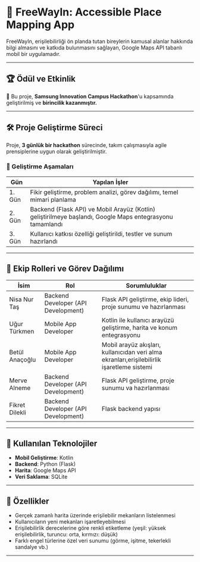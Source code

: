 # 🧭 FreeWayIn: Accessible Place Mapping App

FreeWayIn, erişilebilirliği ön planda tutan bireylerin kamusal alanlar hakkında bilgi almasını ve katkıda bulunmasını sağlayan, Google Maps API tabanlı mobil bir uygulamadır.

---

## 🏆 Ödül ve Etkinlik

🎉 Bu proje, **Samsung Innovation Campus Hackathon**'u kapsamında geliştirilmiş ve **birincilik kazanmıştır.**

---

## 🛠️ Proje Geliştirme Süreci

Proje, **3 günlük bir hackathon** sürecinde, takım çalışmasıyla agile prensiplerine uygun olarak geliştirilmiştir. 

### 🔹 Geliştirme Aşamaları

| Gün | Yapılan İşler |
|-----|----------------|
| 1. Gün | Fikir geliştirme, problem analizi, görev dağılımı, temel mimari planlama |
| 2. Gün | Backend (Flask API) ve Mobil Arayüz (Kotlin) geliştirilmeye başlandı, Google Maps entegrasyonu tamamlandı |
| 3. Gün | Kullanıcı katkısı özelliği geliştirildi, testler ve sunum hazırlandı |

---

## 👥 Ekip Rolleri ve Görev Dağılımı

| İsim             | Rol                              | Sorumluluklar                                                                 |
|------------------|-----------------------------------|--------------------------------------------------------------------------------|
| Nisa Nur Taş     | Backend Developer (API Development) | Flask API geliştirme, ekip lideri, proje sunumu ve hazırlanması                          |
| Uğur Türkmen     | Mobile App Developer              | Kotlin ile kullanıcı arayüzü geliştirme, harita ve konum entegrasyonu        |
| Betül Anaçoğlu   | Mobile App Developer              | Mobil arayüz akışları, kullanıcıdan veri alma ekranları,erişilebilirlik işaretleme sistemi                        |
| Merve Alneme     | Backend Developer (API Development) |  Flask API geliştirme, proje sunumu va hazırlanması             |
| Fikret Dilekli   | Backend Developer (API Development) | Flask backend yapısı                                                         |

---

## 🧰 Kullanılan Teknolojiler

- **Mobil Geliştirme**: Kotlin  
- **Backend**: Python (Flask)  
- **Harita**: Google Maps API  
- **Veri Saklama**: SQLite

---

## 🚀 Özellikler

- Gerçek zamanlı harita üzerinde erişilebilir mekanların listelenmesi  
- Kullanıcıların yeni mekanları işaretleyebilmesi  
- Erişilebilirlik derecelerine göre renkli etiketleme (yeşil: yüksek erişilebilirlik, turuncu: orta, kırmızı: düşük)  
- Farklı engel türlerine özel veri sunumu (görme, işitme, tekerlekli sandalye vb.)

---


